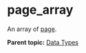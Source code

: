 # page\_array

An array of [page](r_page.md#).

**Parent topic:** [Data Types](../data_types/c_datatypes.md)

